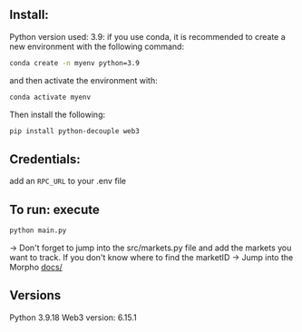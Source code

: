 ## Install:

Python version used: 3.9:
if you use conda, it is recommended to create a new environment with the following command:

```bash
conda create -n myenv python=3.9
```

and then activate the environment with:

```bash
conda activate myenv
```

Then install the following:

```bash
pip install python-decouple web3
```

## Credentials:

add an `RPC_URL` to your .env file

## To run: execute

```bash
python main.py
```

-> Don't forget to jump into the src/markets.py file and add the markets you want to track.
If you don't know where to find the marketID -> Jump into the Morpho [docs/](https://docs.morpho.org/addresses#morpho-blue-whitelisted-markets)

## Versions

Python 3.9.18
Web3 version: 6.15.1
